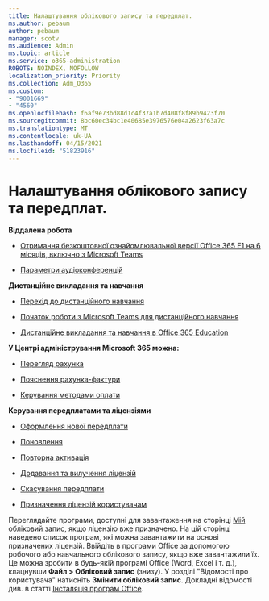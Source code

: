 ```yaml
---
title: Налаштування облікового запису та передплат.
ms.author: pebaum
author: pebaum
manager: scotv
ms.audience: Admin
ms.topic: article
ms.service: o365-administration
ROBOTS: NOINDEX, NOFOLLOW
localization_priority: Priority
ms.collection: Adm_O365
ms.custom:
- "9001669"
- "4560"
ms.openlocfilehash: f6af9e73bd88d1c4f37a1b7d408f8f89b9423f70
ms.sourcegitcommit: 8bc60ec34bc1e40685e3976576e04a2623f63a7c
ms.translationtype: MT
ms.contentlocale: uk-UA
ms.lasthandoff: 04/15/2021
ms.locfileid: "51823916"
---
```

# <a name="manage-your-account-and-subscriptions"></a>Налаштування облікового запису та передплат.

**Віддалена робота**
- [Отримання безкоштовної ознайомлювальної версії Office 365 E1 на 6 місяців, включно з Microsoft Teams](https://docs.microsoft.com/MicrosoftTeams/e1-trial-license)

- [Параметри аудіоконференцій](https://docs.microsoft.com/alchemyinsights/options-for-audio-conferencing)

**Дистанційне викладання та навчання**

- [Перехід до дистанційного навчання](https://www.microsoft.com/education/remote-learning)

- [Початок роботи з Microsoft Teams для дистанційного навчання](https://docs.microsoft.com/MicrosoftTeams/remote-learning-edu)

- [Дистанційне викладання та навчання в Office 365 Education](https://docs.microsoft.com/MicrosoftTeams/remote-learning-edu)

**У Центрі адміністрування Microsoft 365 можна:** 

- [Перегляд рахунка](https://docs.microsoft.com/microsoft-365/commerce/billing-and-payments/view-your-bill-or-invoice) 

- [Пояснення рахунка-фактури](https://docs.microsoft.com/microsoft-365/commerce/billing-and-payments/understand-your-invoice)

- [Керування методами оплати](https://docs.microsoft.com/microsoft-365/commerce/billing-and-payments/manage-payment-methods)

**Керування передплатами та ліцензіями** 

- [Оформлення нової передплати](https://docs.microsoft.com/microsoft-365/commerce/subscriptions/upgrade-to-different-plan)

- [Поновлення](https://docs.microsoft.com/microsoft-365/commerce/subscriptions/renew-your-subscription) 

- [Повторна активація](https://docs.microsoft.com/microsoft-365/commerce/subscriptions/reactivate-your-subscription)

- [ Додавання та вилучення ліцензій](https://docs.microsoft.com/microsoft-365/commerce/licenses/buy-licenses)

- [Скасування передплати](https://docs.microsoft.com/microsoft-365/commerce/subscriptions/cancel-your-subscription)

- [Призначення ліцензій користувачам](https://docs.microsoft.com/microsoft-365/admin/manage/assign-licenses-to-users)

Переглядайте програми, доступні для завантаження на сторінці [Мій обліковий запис](https://portal.office.com/account/#installs), якщо ліцензію вже призначено. На цій сторінці наведено список програм, які можна завантажити на основі призначених ліцензій. Ввійдіть в програми Office за допомогою робочого або навчального облікового запису, якщо вже завантажили їх. Це можна зробити в будь-якій програмі Office (Word, Excel і т. д.), клацнувши **Файл > Обліковий запис** (знизу). У розділі "Відомості про користувача" натисніть **Змінити обліковий запис**. Докладні відомості див. в статті [Інсталяція програм Office](https://docs.microsoft.com/microsoft-365/admin/setup/install-applications). 
